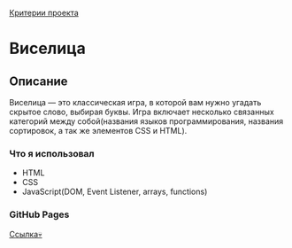 [Критерии проекта](https://canvas.narxoz.kz/courses/574/files/folder/Task's?preview=131165)

# Виселица
## Описание
Виселица — это классическая игра, в которой вам нужно угадать скрытое слово, выбирая буквы. Игра включает несколько связанных категорий между собой(названия языков программирования, названия сортировок, а так же элементов CSS и HTML).
### Что я использовал
* HTML
* CSS
* JavaScript(DOM, Event Listener, arrays, functions)
### GitHub Pages
[Ссылка💀](https://arma127.github.io/hangman/)


